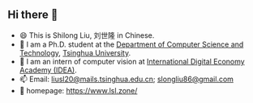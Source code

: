 ## Hi there 👋

- 😄 This is Shilong Liu, 刘世隆 in Chinese.
- 🏫 I am a Ph.D. student at the [Department of Computer Science and Technology](https://www.cs.tsinghua.edu.cn/), [Tsinghua University](https://www.tsinghua.edu.cn/en/).
- 🏢 I am an intern of computer vision at [International Digital Economy Academy (IDEA)](https://idea.edu.cn/).
- 📫 Email: liusl20@mails.tsinghua.edu.cn; slongliu86@gmail.com
- 📖 homepage: https://www.lsl.zone/


<!--
**SlongLiu/SlongLiu** is a ✨ _special_ ✨ repository because its `README.md` (this file) appears on your GitHub profile.

Here are some ideas to get you started:

- 🔭 I’m currently working on ...
- 🌱 I’m currently learning ...
- 👯 I’m looking to collaborate on ...
- 🤔 I’m looking for help with ...
- 💬 Ask me about ...
- 📫 How to reach me: ...
- 😄 Pronouns: ...
- ⚡ Fun fact: ...
-->
